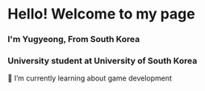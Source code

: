 <h1>Hello! Welcome to my page</h1>
<h3>I'm Yugyeong, From South Korea</h3>
<h3>University student at University of South Korea</h3>

<p>🌱 I’m currently learning about game development</p>
